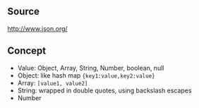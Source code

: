 ## Source
http://www.json.org/

## Concept
- Value: Object, Array, String, Number, boolean, null 
- Object: like hash map `{key1:value,key2:value}`
- Array: `[value1, value2]`
- String: wrapped in double quotes, using backslash escapes
- Number


